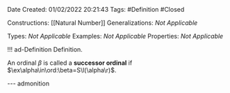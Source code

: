 <br />
<br />

Date Created: 01/02/2022 20:21:43
Tags: #Definition #Closed 

Constructions: [[Natural Number]]
Generalizations: _Not Applicable_

Types: _Not Applicable_
Examples: _Not Applicable_
Properties: _Not Applicable_

!!! ad-Definition Definition.

An ordinal $\beta$ is called a **successor ordinal** if $\ex\alpha\in\ord:\beta=S\l(\alpha\r)$.

--- admonition
